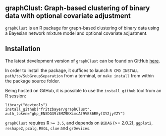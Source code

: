 graphClust: Graph-based clustering of binary data with optional covariate adjustment
-----------

`graphClust` is an R package for graph-based clustering of binary data using a Bayesian network mixture model and optional covariate adjustment.

Installation
-----------

The latest development version of `graphClust` can be found on GitHub
[here](https://github.com/fritzbayer/graphClust).

In order to install the package, it suffices to launch
`R CMD INSTALL path/to/SubGroupSeparation`
from a terminal, or `make install` from within the package source folder.

Being hosted on GitHub, it is possible to use the `install_github`
tool from an R session:

```{r eval=FALSE}
library("devtools")
install_github("fritzbayer/graphClust", auth_token="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")
```

`graphClust` requires R `>= 3.5`, and depends on 
`BiDAG` (>= 2.0.2), `ggplot2`, `reshape2`, `pcalg`,
`RBGL`, `clue` and `grDevices`.
